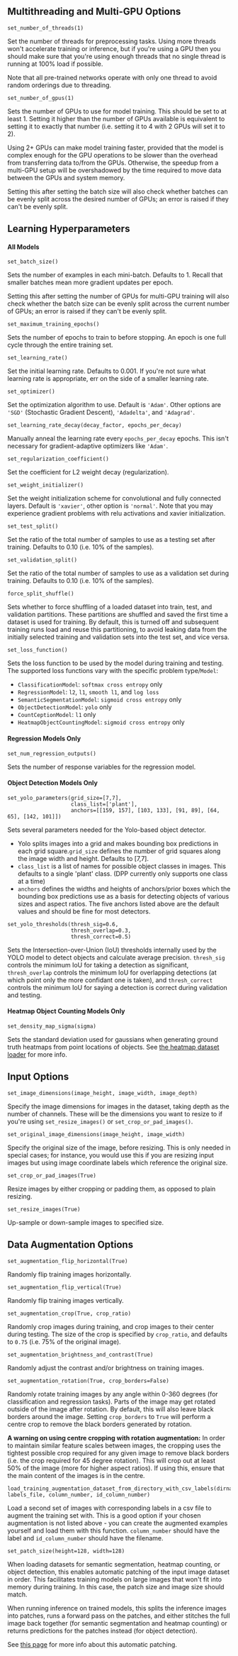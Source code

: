 ## Multithreading and Multi-GPU Options

```
set_number_of_threads(1)
```

Set the number of threads for preprocessing tasks. Using more threads won't accelerate training or inference, but if you're using a GPU then you should make sure that you're using enough threads that no single thread is running at 100% load if possible.

Note that all pre-trained networks operate with only one thread to avoid random orderings due to threading.

```
set_number_of_gpus(1)
```

Sets the number of GPUs to use for model training. This should be set to at least 1. Setting it higher than the number of GPUs available is equivalent to setting it to exactly that number (i.e. setting it to 4 with 2 GPUs will set it to 2).

Using 2+ GPUs can make model training faster, provided that the model is complex enough for the GPU operations to be slower than the overhead from transferring data to/from the GPUs. Otherwise, the speedup from a multi-GPU setup will be overshadowed by the time required to move data between the GPUs and system memory.

Setting this after setting the batch size will also check whether batches can be evenly split across the desired number of GPUs; an error is raised if they can't be evenly split.

## Learning Hyperparameters
#### All Models

```
set_batch_size()
```

Sets the number of examples in each mini-batch. Defaults to 1. Recall that smaller batches mean more gradient updates per epoch.

Setting this after setting the number of GPUs for multi-GPU training will also check whether the batch size can be evenly split across the current number of GPUs; an error is raised if they can't be evenly split.

```
set_maximum_training_epochs()
```

Sets the number of epochs to train to before stopping. An epoch is one full cycle through the entire training set.

```
set_learning_rate()
```

Set the initial learning rate. Defaults to 0.001. If you're not sure what learning rate is appropriate, err on the side of a smaller learning rate.

```
set_optimizer()
```

Set the optimization algorithm to use. Default is `'Adam'`. Other options are `'SGD'` (Stochastic Gradient Descent), `'Adadelta'`, and `'Adagrad'`.

```
set_learning_rate_decay(decay_factor, epochs_per_decay)
```

Manually anneal the learning rate every `epochs_per_decay` epochs. This isn't necessary for gradient-adaptive optimizers like `'Adam'`.

```
set_regularization_coefficient()
```

Set the coefficient for L2 weight decay (regularization).

```
set_weight_initializer()
```

Set the weight initialization scheme for convolutional and fully connected layers. Default is `'xavier'`, other option is `'normal'`. Note that you may experience gradient problems with relu activations and xavier initialization.

```
set_test_split()
```

Set the ratio of the total number of samples to use as a testing set after training. Defaults to 0.10 (i.e. 10% of the samples).

```
set_validation_split()
```

Set the ratio of the total number of samples to use as a validation set during training. Defaults to 0.10 (i.e. 10% of the samples).

```
force_split_shuffle()
```

Sets whether to force shuffling of a loaded dataset into train, test, and validation partitions. These partitions are shuffled and saved the first time a dataset is used for training. By default, this is turned off and subsequent training runs load and reuse this partitioning, to avoid leaking data from the initially selected training and validation sets into the test set, and vice versa.

```
set_loss_function()
```

Sets the loss function to be used by the model during training and testing. The supported loss functions vary with the specific problem type/`Model`:

- `ClassificationModel`: `softmax cross entropy` only
- `RegressionModel`: `l2`, `l1`, `smooth l1`, and `log loss`
- `SemanticSegmentationModel`: `sigmoid cross entropy` only
- `ObjectDetectionModel`: `yolo` only
- `CountCeptionModel`: `l1` only
- `HeatmapObjectCountingModel`: `sigmoid cross entropy` only

#### Regression Models Only

```
set_num_regression_outputs()
```

Sets the number of response variables for the regression model.

#### Object Detection Models Only

```
set_yolo_parameters(grid_size=[7,7],
                    class_list=['plant'], 
                    anchors=[[159, 157], [103, 133], [91, 89], [64, 65], [142, 101]])
```

Sets several parameters needed for the Yolo-based object detector.

- Yolo splits images into a grid and makes bounding box predictions in each grid square.`grid_size` defines the number of grid squares along the image width and height. Defaults to [7,7].
- `class_list` is a list of names for possible object classes in images. This defaults to a single 'plant' class. (DPP currently only supports one class at a time)
- `anchors` defines the widths and heights of anchors/prior boxes which the bounding box predictions use as a basis for detecting objects of various sizes and aspect ratios. The five anchors listed above are the default values and should be fine for most detectors.

```
set_yolo_thresholds(thresh_sig=0.6, 
                    thresh_overlap=0.3, 
                    thresh_correct=0.5)
```

Sets the Intersection-over-Union (IoU) thresholds internally used by the YOLO model to detect objects and calculate average precision. `thresh_sig` controls the minimum IoU for taking a detection as significant, `thresh_overlap` controls the minimum IoU for overlapping detections (at which point only the more confidant one is taken), and `thresh_correct` controls the minimum IoU for saying a detection is correct during validation and testing.

#### Heatmap Object Counting Models Only

```
set_density_map_sigma(sigma)
```

Sets the standard deviation used for gaussians when generating ground truth heatmaps from point locations of objects. See [the heatmap dataset loader](Loaders.md) for more info.

## Input Options

```
set_image_dimensions(image_height, image_width, image_depth)
```

Specify the image dimensions for images in the dataset, taking depth as the number of channels. These will be the dimensions you want to resize to if you're using `set_resize_images()` or `set_crop_or_pad_images()`.

```
set_original_image_dimensions(image_height, image_width)
```

Specify the original size of the image, before resizing. This is only needed in special cases; for instance, you would use this if you are resizing input images but using image coordinate labels which reference the original size.

```
set_crop_or_pad_images(True)
```

Resize images by either cropping or padding them, as opposed to plain resizing.

```
set_resize_images(True)
```

Up-sample or down-sample images to specified size.

## Data Augmentation Options

```
set_augmentation_flip_horizontal(True)
```

Randomly flip training images horizontally.

```
set_augmentation_flip_vertical(True)
```

Randomly flip training images vertically.

```
set_augmentation_crop(True, crop_ratio)
```

Randomly crop images during training, and crop images to their center during testing. The size of the crop is specified by `crop_ratio`, and defaults to `0.75` (i.e. 75% of the original image).

```
set_augmentation_brightness_and_contrast(True)
```

Randomly adjust the contrast and/or brightness on training images.

```
set_augmentation_rotation(True, crop_borders=False)
```

Randomly rotate training images by any angle within 0-360 degrees (for classification and regression tasks). Parts of the image may get rotated outside of the image after rotation. By default, this will also leave black borders around the image. Setting `crop_borders` to `True` will perform a centre crop to remove the black borders generated by rotation.

**A warning on using centre cropping with rotation augmentation:** In order to maintain similar feature scales between images, the cropping uses the tightest possible crop required for any given image to remove black borders (i.e. the crop required for 45 degree rotation). This will crop out at least 50% of the image (more for higher aspect ratios). If using this, ensure that the main content of the images is in the centre.


```
load_training_augmentation_dataset_from_directory_with_csv_labels(dirname, labels_file, column_number, id_column_number)
```

Load a second set of images with corresponding labels in a csv file to augment the training set with. This is a good option if your chosen augmentation is not listed above - you can create the augmented examples yourself and load them with this function. `column_number` should have the label and `id_column_number` should have the filename.

```
set_patch_size(height=128, width=128)
```

When loading datasets for semantic segmentation, heatmap counting, or object detection, this enables automatic patching of the input image dataset in order. This facilitates training models on large images that won't fit into memory during training. In this case, the patch size and image size should match.

When running inference on trained models, this splits the inference images into patches, runs a forward pass on the patches, and either stitches the full image back together (for semantic segmentation and heatmap counting) or returns predictions for the patches instead (for object detection).

See [this page](Automatic-Image-Patching.md) for more info about this automatic patching.
